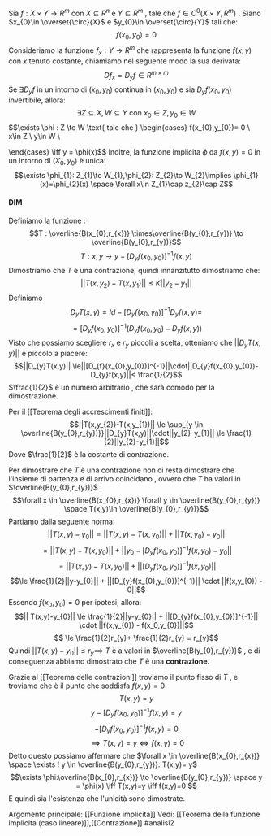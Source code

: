 Sia $f: X \times Y \to R^{m}$ con $X \subseteq R^{n}$ e $Y \subseteq R^{m}$ , tale che $f\in C^{0}(X \times Y , R^{m})$ .
Siano $x_{0}\in \overset{\circ}{X}$ e $y_{0}\in \overset{\circ}{Y}$ tali che:$$f(x_{0},y_{0}) = 0$$ 
Consideriamo la funzione $f_{x}: Y \to R^{m}$ che rappresenta la funzione $f(x,y)$ con $x$ tenuto costante, chiamiamo nel seguente modo la sua derivata:$$Df_{x}= D_{y}f \in R^{m \times m}$$
Se $\exists D_{y}f$ in un intorno di $(x_{0},y_{0})$ continua in $(x_{0},y_{0})$ e sia $D_{y}f(x_{0},y_{0})$ invertibile, allora: $$\exists Z \subseteq X , W \subseteq Y \text{ con } x_{0}\in Z , y_{0}\in W$$$$\exists \phi : Z \to W \text{ tale che } \begin{cases}
f(x_{0},y_{0})= 0 \\
x\in Z \\
y\in W \\

\end{cases} \iff y = \phi(x)$$
Inoltre, la funzione implicita $\phi$ da $f(x,y) = 0$ in un intorno di $(X_{0},y_{0})$ è unica:$$\exists \phi_{1}: Z_{1}\to W_{1},\phi_{2}: Z_{2}\to W_{2}\implies \phi_{1}(x)=\phi_{2}(x) \space \forall x\in Z_{1}\cap z_{2}\cap Z$$
#### DIM
Definiamo la funzione :$$T : \overline{B(x_{0},r_{x})} \times\overline{B(y_{0},r_{y})} \to \overline{B(y_{0},r_{y})}$$$$T : x,y \to y - [D_{y}f(x_{0},y_{0})]^{-1}f(x,y)$$
Dimostriamo che $T$ è una contrazione, quindi innanzitutto dimostriamo che:$$||T(x,y_{2})-T(x,y_{1})|| \le K||y_{2}-y_{1}||$$
Definiamo $$D_{y}T(x,y) = Id - [D_{y}f(x_{0},y_{0})]^{-1}D_{y}f(x,y)=$$$$= [D_{y}f(x_{0},y_{0})]^{-1}(D_{y}f(x_{0},y_{0})-D_{y}f(x,y))$$ Visto che possiamo scegliere $r_x$ e $r_{y}$ piccoli a scelta, otteniamo che $|| D_{y}T(x,y)||$ è piccolo a piacere:$$||D_{y}T(x,y)|| \le||[D_{f}(x_{0},y_{0})]^{-1}||\cdot||D_{y}f(x_{0},y_{0})-D_{y}f(x,y)||< \frac{1}{2}$$
$\frac{1}{2}$ è un numero arbitrario , che sarà comodo per la dimostrazione.

Per il [[Teorema degli accrescimenti finiti]]:$$||T(x,y_{2})-T(x,y_{1})|| \le \sup_{y \in \overline{B(y_{0},r_{y})}}||D_{y}T(x,y)||\cdot||y_{2}-y_{1}|| \le \frac{1}{2}||y_{2}-y_{1}||$$
Dove $\frac{1}{2}$ è la costante di contrazione.

Per dimostrare che $T$ è una contrazione non ci resta dimostrare che l'insieme di partenza e di arrivo coincidano , ovvero che $T$ ha valori in $\overline{B(y_{0},r_{y})}$ :$$\forall x \in \overline{B(x_{0},r_{x})} \forall y \in \overline{B(y_{0},r_{y})} \space T(x,y)\in \overline{B(y_{0},r_{y})}$$
Partiamo dalla seguente norma:$$|| T(x,y)-y_{0}|| = ||T(x,y)-T(x,y_{0})|| + ||T(x,y_{0})-y_{0}||$$$$= ||T(x,y)-T(x,y_{0})|| + ||y_{0}-[D_{y}f(x_{0},y_{0})]^{-1}f(x,y_{0})-y_{0}||$$$$= ||T(x,y)-T(x,y_{0})|| + ||[D_{y}f(x_{0},y_{0})]^{-1}f(x,y_{0})||$$$$\le \frac{1}{2}||y-y_{0}|| + ||[D_{y}f(x_{0},y_{0})]^{-1}|| \cdot ||f(x,y_{0}) - 0||$$
Essendo $f(x_{0},y_{0})= 0$ per ipotesi, allora:$$|| T(x,y)-y_{0}|| \le \frac{1}{2}||y-y_{0}|| + ||[D_{y}f(x_{0},y_{0})]^{-1}|| \cdot ||f(x,y_{0}) - f(x_0,y_{0})||$$$$ \le \frac{1}{2}r_{y}+ \frac{1}{2}r_{y} = r_{y}$$
Quindi $||T(x,y)-y_{0}|| \le r_{y} \implies$ $T$ è a valori in $\overline{B(y_{0},r_{y})}$ , e di conseguenza abbiamo dimostrato che $T$ è una **contrazione.**

Grazie al [[Teorema delle contrazioni]] troviamo il punto fisso di $T$ , e troviamo che è il punto che soddisfa $f(x,y)=0$:$$T(x,y)=y$$$$y-[D_{y}f(x_{0},y_{0})]^{-1}f(x,y) = y$$$$-[D_{y}f(x_{0},y_{0})]^{-1}f(x,y) = 0$$$$\implies T(x,y)=y \iff f(x,y)=0$$
Detto questo possiamo affermare che $\forall x \in \overline{B(x_{0},r_{x})} \space \exists ! y \in \overline{B(y_{0},r_{y})}: T(x,y)= y$ $$\exists \phi:\overline{B(x_{0},r_{x})} \to \overline{B(y_{0},r_{y})} \space y = \phi(x) \iff T(x,y)=y \iff f(x,y)=0 $$
E quindi sia l'esistenza che l'unicità sono dimostrate.

Argomento principale: [[Funzione implicita]]
Vedi: [[Teorema della funzione implicita (caso lineare)]],[[Contrazione]]
#analisi2 
